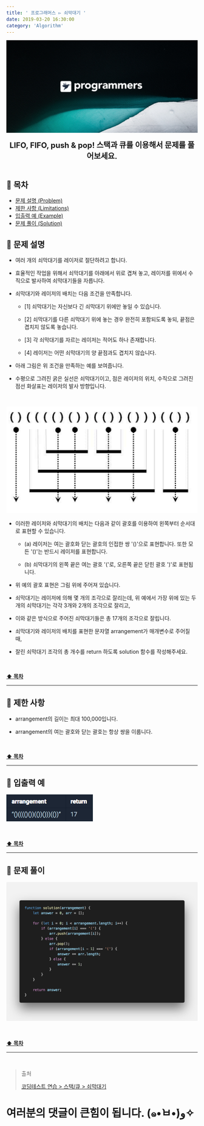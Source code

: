 ```yaml
---
title: ' 프로그래머스 ▻ 쇠막대기 '
date: 2019-03-20 16:30:00
category: 'Algorithm'
---
```


![](../images/logo.1.jpg)

<center><strong style="font-size: 20px;">LIFO, FIFO, push & pop! 스택과 큐를 이용해서 문제를 풀어보세요.</strong></center>

<br />

## **💎 목차**

- [문제 설명 (Problem)](#-문제-설명)
- [제한 사항 (Limitations)](#-제한-사항)
- [입출력 예 (Example)](#-입출력-예)
- [문제 풀이 (Solution)](#-문제-풀이)

## **📕 문제 설명**

- 여러 개의 쇠막대기를 레이저로 절단하려고 합니다.

- 효율적인 작업을 위해서 쇠막대기를 아래에서 위로 겹쳐 놓고, 레이저를 위에서 수직으로 발사하여 쇠막대기들을 자릅니다.

- 쇠막대기와 레이저의 배치는 다음 조건을 만족합니다.

  - [1] 쇠막대기는 자신보다 긴 쇠막대기 위에만 놓일 수 있습니다.

  - [2] 쇠막대기를 다른 쇠막대기 위에 놓는 경우 완전히 포함되도록 놓되, 끝점은 겹치지 않도록 놓습니다.

  - [3] 각 쇠막대기를 자르는 레이저는 적어도 하나 존재합니다.

  - [4] 레이저는 어떤 쇠막대기의 양 끝점과도 겹치지 않습니다.

- 아래 그림은 위 조건을 만족하는 예를 보여줍니다.

- 수평으로 그려진 굵은 실선은 쇠막대기이고, 점은 레이저의 위치, 수직으로 그려진 점선 화살표는 레이저의 발사 방향입니다.

<br />

![](../images/stack-queue/1.problem.png)
<br />

- 이러한 레이저와 쇠막대기의 배치는 다음과 같이 괄호를 이용하여 왼쪽부터 순서대로 표현할 수 있습니다.

  - (a) 레이저는 여는 괄호화 닫는 괄호의 인접한 쌍 '()'으로 표현합니다. 또한 모든 '()'는 반드시 레이저를 표현합니다.

  - (b) 쇠막대기의 왼쪽 끝은 여는 괄호 '('로, 오른쪽 끝은 닫힌 괄호 ')'로 표현됩니다.

- 위 예의 괄호 표현은 그림 위에 주어져 있습니다.

- 쇠막대기는 레이저에 의해 몇 개의 조각으로 잘리는데, 위 예에서 가장 위에 있는 두개의 쇠막대기는 각각 3개와 2개의 조각으로 잘리고,

- 이와 같은 방식으로 주어진 쇠막대기들은 총 17개의 조각으로 잘립니다.

- 쇠막대기와 레이저의 배치를 표현한 문자열 arrangement가 매개변수로 주어질 때,

- 잘린 쇠막대기 조각의 총 개수를 return 하도록 solution 함수를 작성해주세요.

<br />

**[⬆ 목차](#-목차)**

<hr />

## **🔖 제한 사항**

- arrangement의 길이는 최대 100,000입니다.

- arrangement의 여는 괄호와 닫는 괄호는 항상 쌍을 이룹니다.

<br />

**[⬆ 목차](#-목차)**

<hr />

## **📙 입출력 예**

![](../images/stack-queue/1.example.png)
<br />

<br />

**[⬆ 목차](#-목차)**

<hr />

## **📘 문제 풀이**

![](../images/stack-queue/1.solution.png)
<br />

<br />

**[⬆ 목차](#-목차)**

<hr />

<br />

> 출처
>
> <a href="https://programmers.co.kr/learn/courses/30/lessons/42585" target="_blank">코딩테스트 연습 > 스택/큐 > 쇠막대기</a>

# 여러분의 댓글이 큰힘이 됩니다. (๑•̀ㅂ•́)و✧
